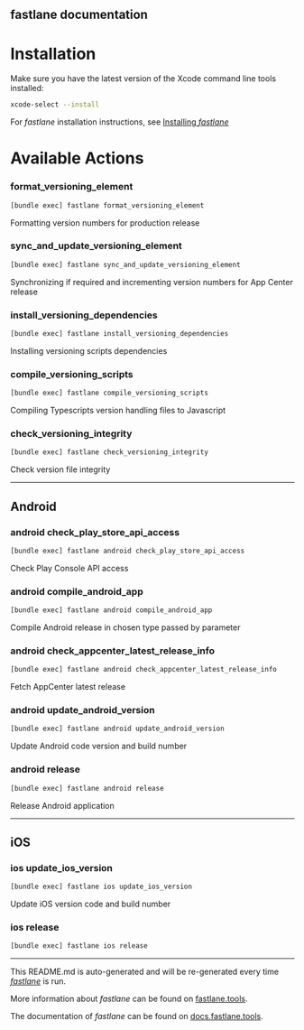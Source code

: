 fastlane documentation
----

# Installation

Make sure you have the latest version of the Xcode command line tools installed:

```sh
xcode-select --install
```

For _fastlane_ installation instructions, see [Installing _fastlane_](https://docs.fastlane.tools/#installing-fastlane)

# Available Actions

### format_versioning_element

```sh
[bundle exec] fastlane format_versioning_element
```

Formatting version numbers for production release

### sync_and_update_versioning_element

```sh
[bundle exec] fastlane sync_and_update_versioning_element
```

Synchronizing if required and incrementing version numbers for App Center release

### install_versioning_dependencies

```sh
[bundle exec] fastlane install_versioning_dependencies
```

Installing versioning scripts dependencies

### compile_versioning_scripts

```sh
[bundle exec] fastlane compile_versioning_scripts
```

Compiling Typescripts version handling files to Javascript

### check_versioning_integrity

```sh
[bundle exec] fastlane check_versioning_integrity
```

Check version file integrity

----


## Android

### android check_play_store_api_access

```sh
[bundle exec] fastlane android check_play_store_api_access
```

Check Play Console API access

### android compile_android_app

```sh
[bundle exec] fastlane android compile_android_app
```

Compile Android release in chosen type passed by parameter

### android check_appcenter_latest_release_info

```sh
[bundle exec] fastlane android check_appcenter_latest_release_info
```

Fetch AppCenter latest release

### android update_android_version

```sh
[bundle exec] fastlane android update_android_version
```

Update Android code version and build number

### android release

```sh
[bundle exec] fastlane android release
```

Release Android application

----


## iOS

### ios update_ios_version

```sh
[bundle exec] fastlane ios update_ios_version
```

Update iOS version code and build number

### ios release

```sh
[bundle exec] fastlane ios release
```



----

This README.md is auto-generated and will be re-generated every time [_fastlane_](https://fastlane.tools) is run.

More information about _fastlane_ can be found on [fastlane.tools](https://fastlane.tools).

The documentation of _fastlane_ can be found on [docs.fastlane.tools](https://docs.fastlane.tools).
